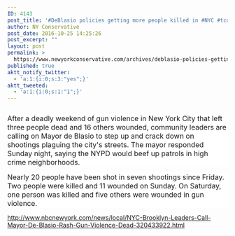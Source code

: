 ```yaml
---
ID: 4143
post_title: '#DeBlasio policies getting more people killed in #NYC #tcot'
author: NY Conservative
post_date: 2016-10-25 14:25:26
post_excerpt: ""
layout: post
permalink: >
  https://www.newyorkconservative.com/archives/deblasio-policies-getting-more-people-killed-in-nyc-tcot/
published: true
aktt_notify_twitter:
  - 'a:1:{i:0;s:3:"yes";}'
aktt_tweeted:
  - 'a:1:{i:0;s:1:"1";}'
---
```

<p><img src="http://www.newyorkconservative.com/wp-content/uploads/2015/08/080315_1211_DeBlasiopol1.jpg" alt="" />
	</p><p style="background: white"><span style="font-size:12pt">After a deadly weekend of gun violence in New York City that left three people dead and 16 others wounded, community leaders are calling on Mayor de Blasio to step up and crack down on shootings plaguing the city's streets. The mayor responded Sunday night, saying the NYPD would beef up patrols in high crime neighborhoods.
</span></p><p style="background: white"><span style="font-size:12pt">Nearly 20 people have been shot in seven shootings since Friday. Two people were killed and 11 wounded on Sunday. On Saturday, one person was killed and five others were wounded in gun violence.
</span></p><p><a href="http://www.nbcnewyork.com/news/local/NYC-Brooklyn-Leaders-Call-Mayor-De-Blasio-Rash-Gun-Violence-Dead-320433922.html">http://www.nbcnewyork.com/news/local/NYC-Brooklyn-Leaders-Call-Mayor-De-Blasio-Rash-Gun-Violence-Dead-320433922.html</a>
	</p>